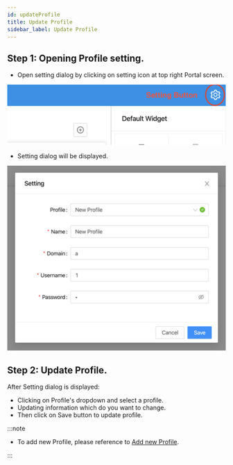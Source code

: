 ```yaml
---
id: updateProfile
title: Update Profile
sidebar_label: Update Profile
---
```


## Step 1: Opening Profile setting.
- Open setting dialog by clicking on setting icon at top right Portal screen.

![](../../static/img/docs/profileManagement/setting.png)

- Setting dialog will be displayed.

![](../../static/img/docs/profileManagement/setting-dialog-1.png)

## Step 2: Update Profile.
After Setting dialog is displayed:
- Clicking on Profile's dropdown and select a profile.
- Updating information which do you want to change.
- Then click on Save button to update profile.

:::note

- To add new Profile, please reference to [Add new Profile](addProfile).

:::